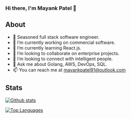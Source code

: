 ### Hi there, I'm Mayank Patel 👋

## About
- 🤠 Seasoned full stack software engineer.
- 🔭 I’m currently working on commercial software.
- 🌱 I’m currently learning React.js.
- 👯 I’m looking to collaborate on enterprise projects.
- 🤔 I’m looking to connect with intelligent people.
- 💬 Ask me about Golang, AWS, DevOps, SQL.
- 📫 You can reach me at mayankpatel91@outlook.com

## Stats


[![Github stats](https://github-readme-stats.vercel.app/api?username=maknahar&count_private=true&show_icons=true&theme=dracula)](https://www.linkedin.com/in/maknahar)

[![Top Languages](https://github-readme-stats.vercel.app/api/top-langs/?username=maknahar&theme=dracula)](https://www.linkedin.com/in/maknahar)

